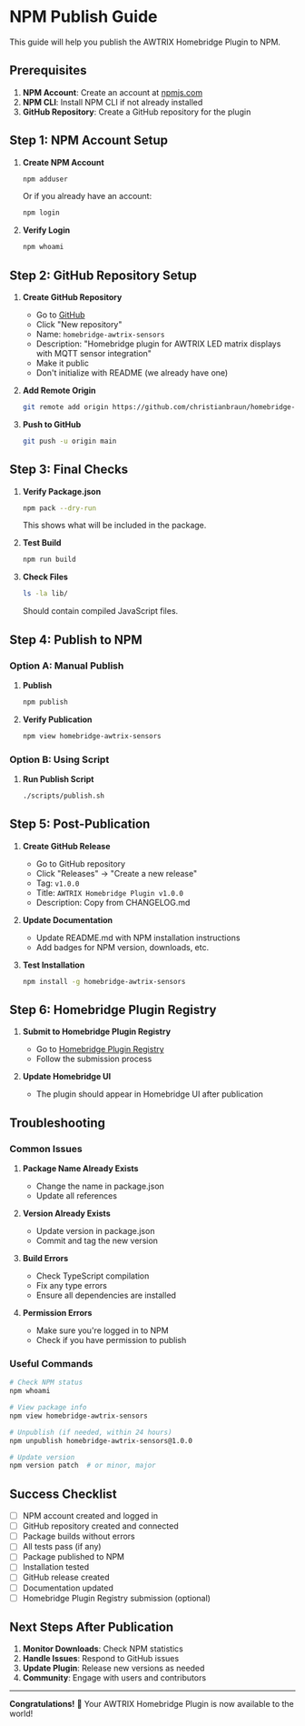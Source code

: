 # NPM Publish Guide

This guide will help you publish the AWTRIX Homebridge Plugin to NPM.

## Prerequisites

1. **NPM Account**: Create an account at [npmjs.com](https://www.npmjs.com)
2. **NPM CLI**: Install NPM CLI if not already installed
3. **GitHub Repository**: Create a GitHub repository for the plugin

## Step 1: NPM Account Setup

1. **Create NPM Account**
   ```bash
   npm adduser
   ```
   Or if you already have an account:
   ```bash
   npm login
   ```

2. **Verify Login**
   ```bash
   npm whoami
   ```

## Step 2: GitHub Repository Setup

1. **Create GitHub Repository**
   - Go to [GitHub](https://github.com)
   - Click "New repository"
   - Name: `homebridge-awtrix-sensors`
   - Description: "Homebridge plugin for AWTRIX LED matrix displays with MQTT sensor integration"
   - Make it public
   - Don't initialize with README (we already have one)

2. **Add Remote Origin**
   ```bash
   git remote add origin https://github.com/christianbraun/homebridge-awtrix-sensors.git
   ```

3. **Push to GitHub**
   ```bash
   git push -u origin main
   ```

## Step 3: Final Checks

1. **Verify Package.json**
   ```bash
   npm pack --dry-run
   ```
   This shows what will be included in the package.

2. **Test Build**
   ```bash
   npm run build
   ```

3. **Check Files**
   ```bash
   ls -la lib/
   ```
   Should contain compiled JavaScript files.

## Step 4: Publish to NPM

### Option A: Manual Publish

1. **Publish**
   ```bash
   npm publish
   ```

2. **Verify Publication**
   ```bash
   npm view homebridge-awtrix-sensors
   ```

### Option B: Using Script

1. **Run Publish Script**
   ```bash
   ./scripts/publish.sh
   ```

## Step 5: Post-Publication

1. **Create GitHub Release**
   - Go to GitHub repository
   - Click "Releases" → "Create a new release"
   - Tag: `v1.0.0`
   - Title: `AWTRIX Homebridge Plugin v1.0.0`
   - Description: Copy from CHANGELOG.md

2. **Update Documentation**
   - Update README.md with NPM installation instructions
   - Add badges for NPM version, downloads, etc.

3. **Test Installation**
   ```bash
   npm install -g homebridge-awtrix-sensors
   ```

## Step 6: Homebridge Plugin Registry

1. **Submit to Homebridge Plugin Registry**
   - Go to [Homebridge Plugin Registry](https://github.com/homebridge/homebridge/wiki/Verified-Plugins)
   - Follow the submission process

2. **Update Homebridge UI**
   - The plugin should appear in Homebridge UI after publication

## Troubleshooting

### Common Issues

1. **Package Name Already Exists**
   - Change the name in package.json
   - Update all references

2. **Version Already Exists**
   - Update version in package.json
   - Commit and tag the new version

3. **Build Errors**
   - Check TypeScript compilation
   - Fix any type errors
   - Ensure all dependencies are installed

4. **Permission Errors**
   - Make sure you're logged in to NPM
   - Check if you have permission to publish

### Useful Commands

```bash
# Check NPM status
npm whoami

# View package info
npm view homebridge-awtrix-sensors

# Unpublish (if needed, within 24 hours)
npm unpublish homebridge-awtrix-sensors@1.0.0

# Update version
npm version patch  # or minor, major
```

## Success Checklist

- [ ] NPM account created and logged in
- [ ] GitHub repository created and connected
- [ ] Package builds without errors
- [ ] All tests pass (if any)
- [ ] Package published to NPM
- [ ] Installation tested
- [ ] GitHub release created
- [ ] Documentation updated
- [ ] Homebridge Plugin Registry submission (optional)

## Next Steps After Publication

1. **Monitor Downloads**: Check NPM statistics
2. **Handle Issues**: Respond to GitHub issues
3. **Update Plugin**: Release new versions as needed
4. **Community**: Engage with users and contributors

---

**Congratulations!** 🎉 Your AWTRIX Homebridge Plugin is now available to the world!
